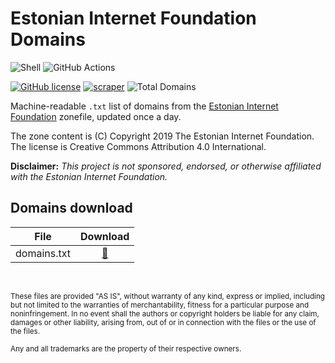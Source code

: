 # Estonian Internet Foundation Domains

![Shell](https://img.shields.io/badge/Shell-1E1F1C?style=for-the-badge&logo=gnu-bash&logoColor=white)
![GitHub Actions](https://img.shields.io/badge/GitHub_Actions-2088FF?style=for-the-badge&logo=github-actions&logoColor=white)

[![GitHub license](https://img.shields.io/badge/LICENSE-CC--BY--4.0-GREEN?style=for-the-badge)](LICENSE)
[![scraper](https://img.shields.io/github/workflow/status/elliotwutingfeng/EstonianInternetFoundationDomains/scraper?label=SCRAPER&style=for-the-badge)](https://github.com/elliotwutingfeng/EstonianInternetFoundationDomains/actions/workflows/scraper.yml)
<img src="https://tokei-rs.onrender.com/b1/github/elliotwutingfeng/EstonianInternetFoundationDomains?label=Total%20Domains&style=for-the-badge" alt="Total Domains"/>

Machine-readable `.txt` list of domains from the [Estonian Internet Foundation](https://www.internet.ee) zonefile, updated once a day.

The zone content is (C) Copyright 2019 The Estonian Internet Foundation. The license is Creative Commons Attribution 4.0 International.

**Disclaimer:** _This project is not sponsored, endorsed, or otherwise affiliated with the Estonian Internet Foundation._

## Domains download

| File | Download |
|:-:|:-:|
| domains.txt | [:floppy_disk:](domains.txt?raw=true) |

&nbsp;

<sup>These files are provided "AS IS", without warranty of any kind, express or implied, including but not limited to the warranties of merchantability, fitness for a particular purpose and noninfringement. In no event shall the authors or copyright holders be liable for any claim, damages or other liability, arising from, out of or in connection with the files or the use of the files.</sup>

<sub>Any and all trademarks are the property of their respective owners.</sub>
